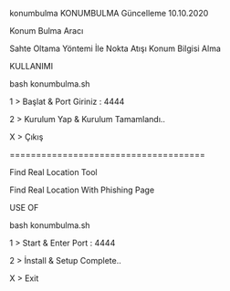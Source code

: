 konumbulma
KONUMBULMA
Güncelleme 10.10.2020

Konum Bulma Aracı

Sahte Oltama Yöntemi İle Nokta Atışı Konum Bilgisi Alma

KULLANIMI

bash konumbulma.sh

1 > Başlat &  Port Giriniz : 4444

2 > Kurulum Yap & Kurulum Tamamlandı..

X > Çıkış


=====================================


Find Real Location Tool

Find Real Location With Phishing Page

USE OF

bash konumbulma.sh

1 > Start & Enter Port : 4444

2 > İnstall & Setup Complete..

X > Exit



